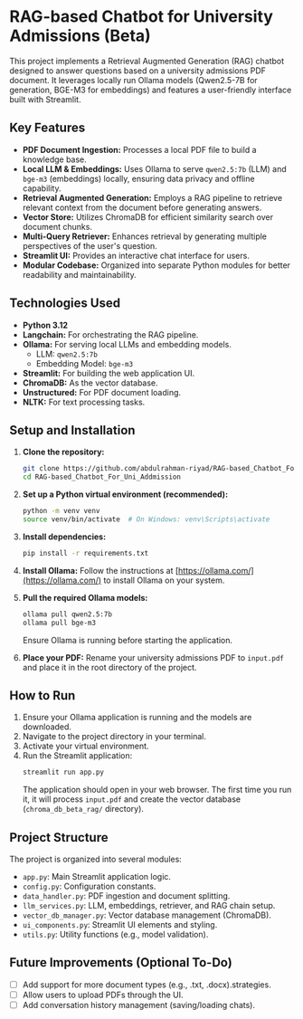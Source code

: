 # RAG-based Chatbot for University Admissions (Beta)

This project implements a Retrieval Augmented Generation (RAG) chatbot designed to answer questions based on a university admissions PDF document. It leverages locally run Ollama models (Qwen2.5-7B for generation, BGE-M3 for embeddings) and features a user-friendly interface built with Streamlit.

## Key Features

*   **PDF Document Ingestion:** Processes a local PDF file to build a knowledge base.
*   **Local LLM & Embeddings:** Uses Ollama to serve `qwen2.5:7b` (LLM) and `bge-m3` (embeddings) locally, ensuring data privacy and offline capability.
*   **Retrieval Augmented Generation:** Employs a RAG pipeline to retrieve relevant context from the document before generating answers.
*   **Vector Store:** Utilizes ChromaDB for efficient similarity search over document chunks.
*   **Multi-Query Retriever:** Enhances retrieval by generating multiple perspectives of the user's question.
*   **Streamlit UI:** Provides an interactive chat interface for users.
*   **Modular Codebase:** Organized into separate Python modules for better readability and maintainability.

## Technologies Used

*   **Python 3.12**
*   **Langchain:** For orchestrating the RAG pipeline.
*   **Ollama:** For serving local LLMs and embedding models.
    *   LLM: `qwen2.5:7b`
    *   Embedding Model: `bge-m3`
*   **Streamlit:** For building the web application UI.
*   **ChromaDB:** As the vector database.
*   **Unstructured:** For PDF document loading.
*   **NLTK:** For text processing tasks.

## Setup and Installation

1.  **Clone the repository:**
    ```bash
    git clone https://github.com/abdulrahman-riyad/RAG-based_Chatbot_For_Uni_Addmission.git
    cd RAG-based_Chatbot_For_Uni_Addmission
    ```

2.  **Set up a Python virtual environment (recommended):**
    ```bash
    python -m venv venv
    source venv/bin/activate  # On Windows: venv\Scripts\activate
    ```

3.  **Install dependencies:**
    ```bash
    pip install -r requirements.txt
    ```

4.  **Install Ollama:**
    Follow the instructions at [https://ollama.com/](https://ollama.com/) to install Ollama on your system.

5.  **Pull the required Ollama models:**
    ```bash
    ollama pull qwen2.5:7b
    ollama pull bge-m3
    ```
    Ensure Ollama is running before starting the application.

6.  **Place your PDF:**
    Rename your university admissions PDF to `input.pdf` and place it in the root directory of the project.

## How to Run

1.  Ensure your Ollama application is running and the models are downloaded.
2.  Navigate to the project directory in your terminal.
3.  Activate your virtual environment.
4.  Run the Streamlit application:
    ```bash
    streamlit run app.py
    ```
    The application should open in your web browser. The first time you run it, it will process `input.pdf` and create the vector database (`chroma_db_beta_rag/` directory).

## Project Structure

The project is organized into several modules:
*   `app.py`: Main Streamlit application logic.
*   `config.py`: Configuration constants.
*   `data_handler.py`: PDF ingestion and document splitting.
*   `llm_services.py`: LLM, embeddings, retriever, and RAG chain setup.
*   `vector_db_manager.py`: Vector database management (ChromaDB).
*   `ui_components.py`: Streamlit UI elements and styling.
*   `utils.py`: Utility functions (e.g., model validation).

## Future Improvements (Optional To-Do)

*   [ ] Add support for more document types (e.g., .txt, .docx).strategies.
*   [ ] Allow users to upload PDFs through the UI.
*   [ ] Add conversation history management (saving/loading chats).